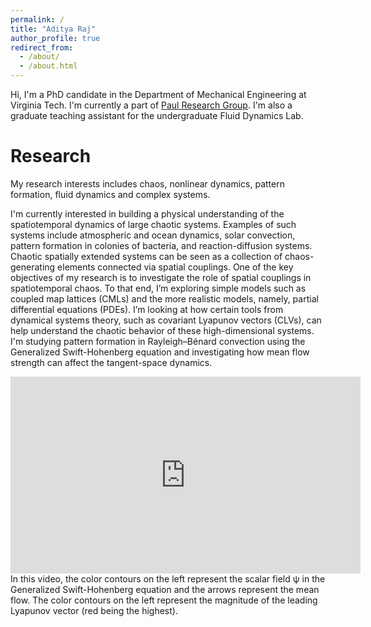 ```yaml
---
permalink: /
title: "Aditya Raj"
author_profile: true
redirect_from: 
  - /about/
  - /about.html
---
```


Hi, I'm a PhD candidate in the Department of Mechanical Engineering at Virginia Tech. I'm currently a part of [Paul Research Group](https://paul.me.vt.edu). I'm also a graduate teaching assistant for the undergraduate Fluid Dynamics Lab.

Research
======
My research interests includes chaos, nonlinear dynamics, pattern formation, fluid dynamics and complex systems. 

I'm currently interested in building a physical understanding of the spatiotemporal dynamics of large chaotic systems. Examples of such systems include atmospheric and ocean dynamics, solar convection, pattern formation in colonies of bacteria, and reaction-diffusion systems. Chaotic spatially extended systems can be seen as a collection of chaos-generating elements connected via spatial couplings. One of the key objectives of my research is to investigate the role of spatial couplings in spatiotemporal chaos. To that end, I’m exploring simple models such as coupled map lattices (CMLs) and the more realistic models, namely, partial differential equations (PDEs). I’m looking at how certain tools from dynamical systems theory, such as covariant Lyapunov vectors (CLVs), can help understand the chaotic behavior of these high-dimensional systems. I'm studying pattern formation in Rayleigh–Bénard convection using the Generalized Swift-Hohenberg equation and investigating how mean flow strength can affect the tangent-space dynamics.

<iframe width="560" height="315" src="https://youtu.be/H75Qx6F3pjc" title="YouTube video player" frameborder="0" allow="accelerometer; autoplay; clipboard-write; encrypted-media; gyroscope; picture-in-picture; web-share" referrerpolicy="strict-origin-when-cross-origin" allowfullscreen></iframe>
In this video, the color contours on the left represent the scalar field ψ in the Generalized Swift-Hohenberg equation and the arrows represent the mean flow. The color contours on the left represent the magnitude of the leading Lyapunov vector (red being the highest).
